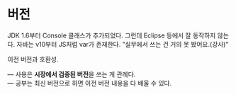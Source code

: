 # 버전
JDK 1.6부터 Console 클래스가 추가되었다. 그런데 Eclipse 등에서 잘 동작하지 않는다.
자바는 v10부터 JS처럼 var가 존재한다.
”실무에서 쓰는 건 거의 못 봤어요.(강사)”


이전 버전과 호환성.

— 사용은 **시장에서 검증된 버전**을 쓰는 게 관례다.  
— 공부는 최신 버전으로 하면 이전 버전 내용을 다 배울 수 있다.
